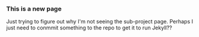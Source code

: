 ### This is a new page
Just trying to figure out why I'm not seeing the sub-project page.  Perhaps I just need to conmmit something to the repo to get it to run Jekyll??
